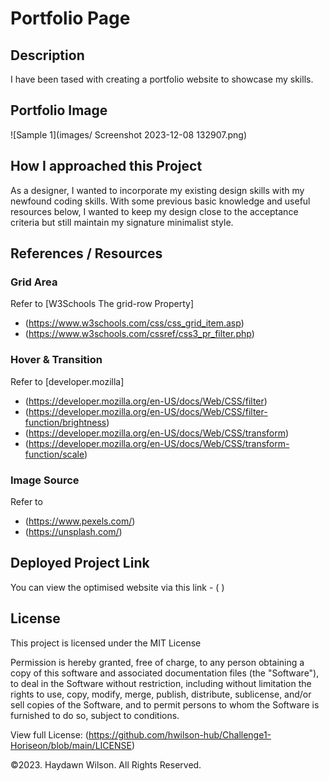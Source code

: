 # Portfolio Page

## Description 
I have been tased with creating a portfolio website to showcase my skills.


## Portfolio Image

![Sample 1](images/ Screenshot 2023-12-08 132907.png)


## How I approached this Project
As a designer, I wanted to incorporate my existing design skills with my newfound coding skills. With some previous basic knowledge and useful resources below, I wanted to keep my design close to the acceptance criteria but still maintain my signature minimalist style.


## References / Resources


### Grid Area
Refer to [W3Schools The grid-row Property]
* (https://www.w3schools.com/css/css_grid_item.asp) 
* (https://www.w3schools.com/cssref/css3_pr_filter.php) 

### Hover & Transition
Refer to  [developer.mozilla]
* (https://developer.mozilla.org/en-US/docs/Web/CSS/filter)
* (https://developer.mozilla.org/en-US/docs/Web/CSS/filter-function/brightness)
* (https://developer.mozilla.org/en-US/docs/Web/CSS/transform)
* (https://developer.mozilla.org/en-US/docs/Web/CSS/transform-function/scale)

### Image Source
Refer to
* (https://www.pexels.com/)
* (https://unsplash.com/)


## Deployed Project Link 
You can view the optimised website via this link - (         )


## License

This project is licensed under the MIT License

Permission is hereby granted, free of charge, to any person obtaining a copy
of this software and associated documentation files (the "Software"), to deal
in the Software without restriction, including without limitation the rights
to use, copy, modify, merge, publish, distribute, sublicense, and/or sell
copies of the Software, and to permit persons to whom the Software is
furnished to do so, subject to conditions.

View full License: (https://github.com/hwilson-hub/Challenge1-Horiseon/blob/main/LICENSE)

©2023. Haydawn Wilson. All Rights Reserved.



